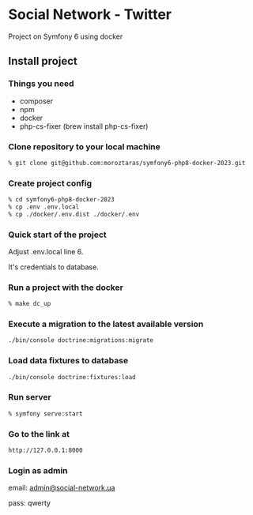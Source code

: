 # Social Network - Twitter

Project on Symfony 6 using docker

## Install project

### Things you need
* composer
* npm
* docker
* php-cs-fixer (brew install php-cs-fixer)

### Clone repository to your local machine
```bash
% git clone git@github.com:moroztaras/symfony6-php8-docker-2023.git
```

### Create project config
```bash
% cd symfony6-php8-docker-2023
% cp .env .env.local
% cp ./docker/.env.dist ./docker/.env
```
### Quick start of the project

Adjust .env.local line 6.

It's credentials to database.

### Run a project with the docker
```bash
% make dc_up
```

### Execute a migration to the latest available version
```bash
./bin/console doctrine:migrations:migrate
```

### Load data fixtures to database
```bash
./bin/console doctrine:fixtures:load
```

### Run server
```bash
% symfony serve:start
```

### Go to the link at
```bash
http://127.0.0.1:8000
```

### Login as admin

email: admin@social-network.ua

pass: qwerty